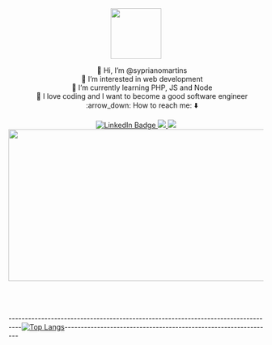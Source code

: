 <div id="header" align="center">
    <img src="https://media.giphy.com/media/M9gbBd9nbDrOTu1Mqx/giphy.gif" width="100" />
</div>
<div align=center>
    <ul>
        <div>👋 Hi, I’m @syprianomartins</div>
        <div>👀 I’m interested in web development</div>
        <div>🌱 I’m currently learning PHP, JS and Node</div>
        <div>💞️ I love coding and I want to become a good software engineer</div>
        <div>:arrow_down: How to reach me: ⬇️</div>
    </ul>
</div>



<div id="badges" align="center">
    <a href="https://www.linkedin.com/in/syprianomartins1/">
        <img src="https://img.shields.io/badge/LinkedIn-blue?style=for-the-badge&logo=linkedin&logoColor=white"
            alt="LinkedIn Badge" />
    </a>
    <a href="mailto:syprianom@gmail.com">
        <img src="https://img.shields.io/badge/Gmail-D14836?style=for-the-badge&logo=gmail&logoColor=white" alt"Gmail
            Badge">
    </a>
    <a href="https://wa.me/5533984093931">
        <img src="https://img.shields.io/badge/WhatsApp-25D366?style=for-the-badge&logo=whatsapp&logoColor=white"
            alt"Whatsapp Badge">
    </a>



  <!-- <img src="https://img.shields.io/badge/YouTube-red?style=for-the-badge&logo=youtube&logoColor=white" alt="Youtube Badge"/>
  <img src="https://img.shields.io/badge/Twitter-blue?style=for-the-badge&logo=twitter&logoColor=white" alt="Twitter Badge"/> -->
  
</div>

 <img src="https://komarev.com/ghpvc/?username=syprianomartins&style=flat-square&color=blue" alt=""/>
<div align="center">
  <img src="https://media.giphy.com/media/2IudUHdI075HL02Pkk/giphy.gif" width="600" height="300"/>
</div>

<!---
syprianomartins/syprianomartins is a ✨ special ✨ repository because its `README.md` (this file) appears on your GitHub profile.
You can click the Preview link to take a look at your changes.
--->
<!----[![Anurag's GitHub stats](https://github-readme-stats.vercel.app/api?username=syprianomartins)](https://github.com/anuraghazra/github-readme-stats)--->
<br>
<br>
<br>



----------------------------------------------------------------------------------[![Top Langs](https://github-readme-stats.vercel.app/api/top-langs/?username=anuraghazra&size_weight=0.5&count_weight=0.5)](https://github.com/anuraghazra/github-readme-stats)----------------------------------------------------------------


